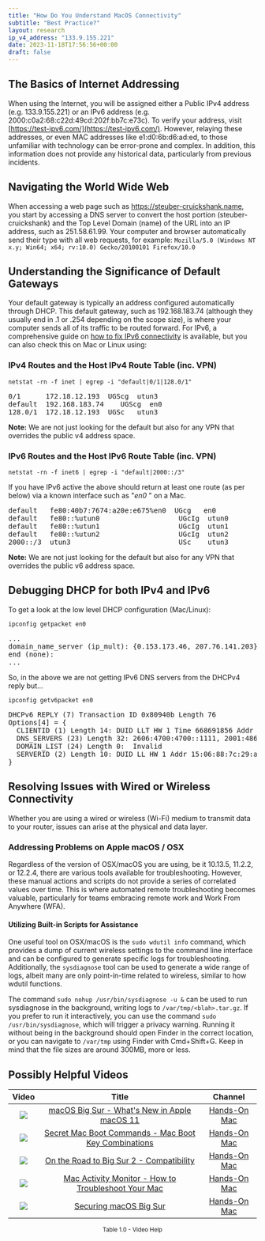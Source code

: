 ```yaml
---
title: "How Do You Understand MacOS Connectivity"
subtitle: "Best Practice?"
layout: research
ip_v4_address: "133.9.155.221"
date: 2023-11-18T17:56:56+00:00
draft: false
---
```


## The Basics of Internet Addressing

When using the Internet, you will be assigned either a Public IPv4 address (e.g. 133.9.155.221) or an IPv6 address (e.g. 2000:c0a2:68:c22d:49cd:202f:bb7c:e73c). To verify your address, visit [https://test-ipv6.com/](https://test-ipv6.com/). However, relaying these addresses, or even MAC addresses like e1:d0:6b:d6:ad:ed, to those unfamiliar with technology can be error-prone and complex. In addition, this information does not provide any historical data, particularly from previous incidents.
## Navigating the World Wide Web
When accessing a web page such as https://steuber-cruickshank.name, you start by accessing a DNS server to convert the host portion (steuber-cruickshank) and the Top Level Domain (name) of the URL into an IP address, such as 251.58.61.99. Your computer and browser automatically send their type with all web requests, for example: ```Mozilla/5.0 (Windows NT x.y; Win64; x64; rv:10.0) Gecko/20100101 Firefox/10.0```
## Understanding the Significance of Default Gateways
Your default gateway is typically an address configured automatically through DHCP. This default gateway, such as 192.168.183.74 (although they usually end in .1 or .254 depending on the scope size), is where your computer sends all of its traffic to be routed forward. For IPv6, a comprehensive guide on [how to fix IPv6 connectivity](/blog/how-to-fix-ipv6-connectivity/) is available, but you can also check this on Mac or Linux using:
### IPv4 Routes and the Host IPv4 Route Table (inc. VPN)
```netstat -rn -f inet | egrep -i "default|0/1|128.0/1"```

<pre>
0/1      172.18.12.193  UGScg  utun3
default  192.168.183.74    UGScg  en0
128.0/1  172.18.12.193  UGSc   utun3</pre>

**Note:** We are not just looking for the default but also for any VPN that overrides the public v4 address space.

### IPv6 Routes and the Host IPv6 Route Table (inc. VPN)
```netstat -rn -f inet6 | egrep -i "default|2000::/3"```

If you have IPv6 active the above should return at least one route (as per below) via a known interface such as "_en0_ " on a Mac. 

<pre>
default   fe80:40b7:7674:a20e:e675%en0  UGcg   en0
default   fe80::%utun0                   UGcIg  utun0
default   fe80::%utun1                   UGcIg  utun1
default   fe80::%utun2                   UGcIg  utun2
2000::/3  utun3                          USc    utun3</pre>

**Note:** We are not just looking for the default but also for any VPN that overrides the public v6 address space.
<br>

## Debugging DHCP for both IPv4 and IPv6

To get a look at the low level DHCP configuration (Mac/Linux): 

```ipconfig getpacket en0```

<pre>
...
domain_name_server (ip_mult): {0.153.173.46, 207.76.141.203}
end (none):
...</pre>

So, in the above we are not getting IPv6 DNS servers from the DHCPv4 reply but...

```ipconfig getv6packet en0```

<pre>
DHCPv6 REPLY (7) Transaction ID 0x80940b Length 76
Options[4] = {
  CLIENTID (1) Length 14: DUID LLT HW 1 Time 668691856 Addr e1:d0:6b:d6:ad:ed
  DNS_SERVERS (23) Length 32: 2606:4700:4700::1111, 2001:4860:4860::8844
  DOMAIN_LIST (24) Length 0:  Invalid
  SERVERID (2) Length 10: DUID LL HW 1 Addr 15:06:88:7c:29:a1
}</pre>




## Resolving Issues with Wired or Wireless Connectivity
Whether you are using a wired or wireless (Wi-Fi) medium to transmit data to your router, issues can arise at the physical and data layer.
### Addressing Problems on Apple macOS / OSX
Regardless of the version of OSX/macOS you are using, be it 10.13.5, 11.2.2, or 12.2.4, there are various tools available for troubleshooting. However, these manual actions and scripts do not provide a series of correlated values over time. This is where automated remote troubleshooting becomes valuable, particularly for teams embracing remote work and Work From Anywhere (WFA).
#### Utilizing Built-in Scripts for Assistance
One useful tool on OSX/macOS is the `sudo wdutil info` command, which provides a dump of current wireless settings to the command line interface and can be configured to generate specific logs for troubleshooting. Additionally, the `sysdiagnose` tool can be used to generate a wide range of logs, albeit many are only point-in-time related to wireless, similar to how wdutil functions.

The command `sudo nohup /usr/bin/sysdiagnose -u &` can be used to run sysdiagnose in the background, writing logs to `/var/tmp/<blah>.tar.gz`. If you prefer to run it interactively, you can use the command `sudo /usr/bin/sysdiagnose`, which will trigger a privacy warning. Running it without being in the background should open Finder in the correct location, or you can navigate to `/var/tmp` using Finder with Cmd+Shift+G. Keep in mind that the file sizes are around 300MB, more or less.
## Possibly Helpful Videos

<link href="/plugins/lity/css/lity.min.css" rel="stylesheet">
<script src="/plugins/lity/js/lity.min.js"></script>
<div class="table1-start"></div>

|Video | Title | Channel |
| :---: | :---: | :---: |
|<a href="https://www.youtube.com/watch?v=JMKi6o9kaZI" data-lity><img src="https://i.ytimg.com/vi/JMKi6o9kaZI/default.jpg" class="img-fluid"></a>|<a href="https://www.youtube.com/watch?v=JMKi6o9kaZI" data-lity>macOS Big Sur - What&#39;s New in Apple macOS 11</a>|<a target="_blank" href="https://www.youtube.com/channel/UCg43DP8MdHVcl4rFK_delBg" >Hands-On Mac</a>|
|<a href="https://www.youtube.com/watch?v=VwNYWAxHCgM" data-lity><img src="https://i.ytimg.com/vi/VwNYWAxHCgM/default.jpg" class="img-fluid"></a>|<a href="https://www.youtube.com/watch?v=VwNYWAxHCgM" data-lity>Secret Mac Boot Commands - Mac Boot Key Combinations</a>|<a target="_blank" href="https://www.youtube.com/channel/UCg43DP8MdHVcl4rFK_delBg" >Hands-On Mac</a>|
|<a href="https://www.youtube.com/watch?v=HEbK-Tignuc" data-lity><img src="https://i.ytimg.com/vi/HEbK-Tignuc/default.jpg" class="img-fluid"></a>|<a href="https://www.youtube.com/watch?v=HEbK-Tignuc" data-lity>On the Road to Big Sur 2 - Compatibility</a>|<a target="_blank" href="https://www.youtube.com/channel/UCg43DP8MdHVcl4rFK_delBg" >Hands-On Mac</a>|
|<a href="https://www.youtube.com/watch?v=TWzWd_DiaJ0" data-lity><img src="https://i.ytimg.com/vi/TWzWd_DiaJ0/default.jpg" class="img-fluid"></a>|<a href="https://www.youtube.com/watch?v=TWzWd_DiaJ0" data-lity>Mac Activity Monitor - How to Troubleshoot Your Mac</a>|<a target="_blank" href="https://www.youtube.com/channel/UCg43DP8MdHVcl4rFK_delBg" >Hands-On Mac</a>|
|<a href="https://www.youtube.com/watch?v=7KdhJimuhNw" data-lity><img src="https://i.ytimg.com/vi/7KdhJimuhNw/default.jpg" class="img-fluid"></a>|<a href="https://www.youtube.com/watch?v=7KdhJimuhNw" data-lity>Securing macOS Big Sur</a>|<a target="_blank" href="https://www.youtube.com/channel/UCg43DP8MdHVcl4rFK_delBg" >Hands-On Mac</a>|

<center><small>Table 1.0 - Video Help</small></center>
 <br>
<div class="table1-end"></div>
<script type="text/javascript">
(function() {
    $('div.table1-start').nextUntil('div.table1-end', 'table').addClass('table thead-dark table-striped table-responsive rounded').attr('id', 't1');
    $('#t1').find('thead').addClass('thead-dark');
})();
</script>
